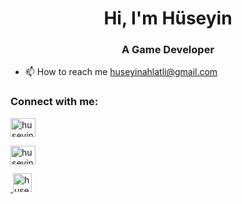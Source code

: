 <h1 align="center">Hi, I'm Hüseyin</h1>
<h3 align="center">A Game Developer</h3>

- 📫 How to reach me huseyinahlatli@gmail.com

<h3 align="left">Connect with me:</h3>
<p align="left">

<a href="https://twitter.com/huseyinahlatli" target="blank"><img align="center" src="https://raw.githubusercontent.com/rahuldkjain/github-profile-readme-generator/master/src/images/icons/Social/twitter.svg" alt="huseyinahlatli" height="30" width="40" /></a>
  
<a href="https://www.instagram.com/huseyinahlatlii/" target="blank"><img align="center" src="https://raw.githubusercontent.com/rahuldkjain/github-profile-readme-generator/master/src/images/icons/Social/instagram.svg" alt="huseyinahlatli" height="30" width="40" /></a>
  
<a href="https://www.linkedin.com/in/h%C3%BCseyin-ahlatl%C4%B1-915134223/" target="blank"><img align="center"> <img src="https://cdn-icons-png.flaticon.com/512/174/174857.png" width="30" height="30" alt="huseyinahlatli" title="huseyinahlatli">
</p>
